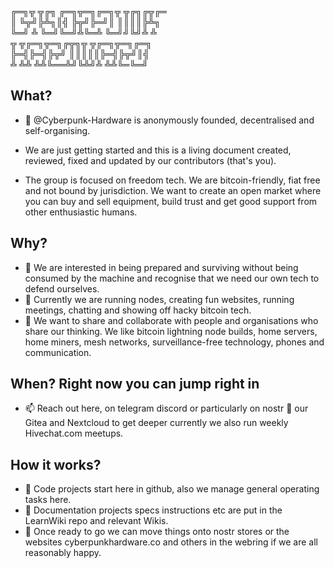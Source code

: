 ╔═╗╦ ╦╔╗ ╔═╗╦═╗╔═╗╦ ╦╔╗╔╦╔═<br>
║  ╚╦╝╠╩╗║╣ ╠╦╝╠═╝║ ║║║║╠╩╗<br>
╚═╝ ╩ ╚═╝╚═╝╩╚═╩  ╚═╝╝╚╝╩ ╩<br>
╦  ╦╔═╗╦═╗╔╦╗╦ ╦╔═╗╦═╗╔═╗<br>
╠═╣╠═╣╠╦╝ ║║║║║╠═╣╠╦╝║╣<br>
╩ ╩╩ ╩╩╚══╩╝╚╩╝╩ ╩╩╚═╚═╝<br>
<!---
![CYBERPUNK HARDWARE](Cyberpunk-Hardware/CP-logo 2.jpg)
--->

## What?
- 👋 @Cyberpunk-Hardware is anonymously founded, decentralised and self-organising.
- We are just getting started and this is a living document created, reviewed, fixed and updated by our contributors (that's you).

- The group is focused on freedom tech. We are bitcoin-friendly, fiat free and not bound by jurisdiction. We want to create an open market where you can buy and sell equipment, build trust and get good support from other enthusiastic humans. 

## Why?
- 👀 We are interested in being prepared and surviving without being consumed by the machine and recognise that we need our own tech to defend ourselves.
- 🌱 Currently we are running nodes, creating fun websites, running meetings, chatting and showing off hacky bitcoin tech.
- 💞️ We want to share and collaborate with people and organisations who share our thinking. We like bitcoin lightning node builds, home servers, home miners, mesh networks, surveillance-free technology, phones and communication.

## When? Right now you can jump right in
- 📫 Reach out here, on telegram discord or particularly on nostr 📣 our Gitea and Nextcloud to get deeper currently we also run weekly Hivechat.com meetups. 

## How it works?
- 💾 Code projects start here in github, also we manage general operating tasks here. 
- 📖 Documentation projects specs instructions etc are put in the LearnWiki repo and relevant Wikis. 
- 🚚 Once ready to go we can move things onto nostr stores or the websites cyberpunkhardware.co and others in the webring if we are all reasonably happy. 


<!---
Cyberpunk-Hardware/Cyberpunk-Hardware is a ✨ special ✨ repository because its `README.md` (this file) appears on your GitHub profile.
You can click the Preview link to take a look at your changes.
--->
